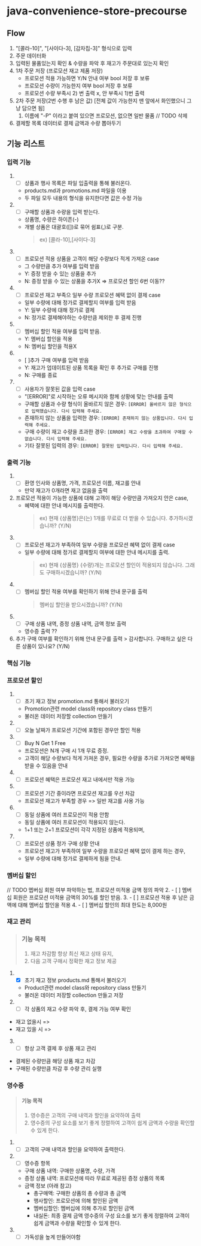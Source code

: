 # java-convenience-store-precourse

## Flow
1. "[콜라-10]", "[사이다-3], [감자칩-3]" 형식으로 입력
2. 주문 데이터화
3. 입력된 물품있는지 확인 & 수량을 파악 후 재고가 주문대로 있는지 확인
4. 1차 주문 저장 (프로모션 재고 제품 저장)
   - 프로모션 적용 가능하면 Y/N 안내 여부 bool 저장 후 보류
   - 프로모션 수량이 가능한지 여부 bool 저장 후 보류
   - 프로모션 수량 부족시 2) 번 출력 x, 안 부족시 1)번 출력
5. 2차 주문 저장(2번 수행 후 남은 값) [전체 값이 가능한지 맨 앞에서 화인했으니 그냥 담으면 됨]
    1) 이름에 "-P" 이라고 붙여 있으면 프로모션, 없으면 일반 물품 // TODO 삭제 
6. 결제할 목록 데이터로 결제 금액과 수량 뽑아두기

[//]: # ( 추가 기입 예정)

## 기능 리스트

### 입력 기능
1. - [ ] 상품과 행사 목록은 파일 입출력을 통해 불러온다.
   - products.md과 promotions.md 파일을 이용
   - 두 파일 모두 내용의 형식을 유지한다면 값은 수정 가능
2. - [ ] 구매할 상품과 수량을 입력 받는다. 
   - 상품명, 수량은 하이픈(-)
   - 개별 상품은 대괄호([])로 묶어 쉼표(,)로 구분.
     >ex) [콜라-10],[사이다-3]
3. - [ ] 프로모션 적용 상품을 고객이 해당 수량보다 적게 가져온 case
   - 그 수량만큼 추가 여부를 입력 받음
   - Y: 증정 받을 수 있는 상품을 추가
   - N: 증정 받을 수 있는 상품을 추가X => 프로모션 할인 6번 이동??
4. - [ ] 프로모션 재고 부족으 일부 수량 프로모션 혜택 없이 결제 case
   - 일부 수량에 대해 정가로 결제할지 여부를 입력 받음
   - Y: 일부 수량에 대해 정가로 결제
   - N: 정가로 결제해야하는 수량만큼 제외한 후 결제 진행
5. - [ ] 멤버십 할인 적용 여부를 입력 받음.
   - Y: 멤버십 할인을 적용
   - N: 멤버십 할인을 적용X
6. - [ ]추가 구매 여부를 입력 받음
   - Y: 재고가 업데이트된 상품 목록을 확인 후 추가로 구매를 진행
   - N: 구매를 종료
7. - [ ] 사용자가 잘못된 값을 입력 case
   - "[ERROR]"로 시작하는 오류 메시지와 함께 상황에 맞는 안내를 출력
   - 구매할 상품과 수량 형식이 올바르지 않은 경우: `[ERROR] 올바르지 않은 형식으로 입력했습니다. 다시 입력해 주세요.`
   - 존재하지 않는 상품을 입력한 경우: `[ERROR] 존재하지 않는 상품입니다. 다시 입력해 주세요.`
   - 구매 수량이 재고 수량을 초과한 경우: `[ERROR] 재고 수량을 초과하여 구매할 수 없습니다. 다시 입력해 주세요.`
   - 기타 잘못된 입력의 경우: `[ERROR] 잘못된 입력입니다. 다시 입력해 주세요.`

### 출력 기능
1. - [ ] 환영 인사와 상품명, 가격, 프로모션 이름, 재고를 안내
   - 만약 재고가 0개라면 재고 없음을 출력
2. 프로모션 적용이 가능한 상품에 대해 고객이 해당 수량만큼 가져오지 안은 case, 
   - 혜택에 대한 안내 메시지를 출력한다.
        > ex) 
        > 현재 {상품명}은(는) 1개를 무료로 더 받을 수 있습니다. 추가하시겠습니까? (Y/N)
3. - [ ] 프로모션 재고가 부족하여 일부 수량을 프로모션 혜택 없이 결제 case 
   - 일부 수량에 대해 정가로 결제할지 여부에 대한 안내 메시지를 출력.
       > ex)
       > 현재 {상품명} {수량}개는 프로모션 할인이 적용되지 않습니다. 그래도 구매하시겠습니까? (Y/N)
4. - [ ] 멤버십 할인 적용 여부를 확인하기 위해 안내 문구를 출력
        > 멤버십 할인을 받으시겠습니까? (Y/N)
5. - [ ] 구매 상품 내역, 증정 상품 내역, 금액 정보 출력 
   -  영수증 출력 ?? 
6. 추가 구매 여부를 확인하기 위해 안내 문구를 출력
        > 감사합니다. 구매하고 싶은 다른 상품이 있나요? (Y/N)




### 핵심 기능

### 프로모션 할인
1. - [ ] 초기 재고 정보 promotion.md 통해서 불러오기
   - Promotion관련 model class와 repository class 만들기
   - 불러온 데이터 저장할 collection 만들기
2. - [ ] 오늘 날짜가 프로모션 기간에 포함된 경우만 할인 적용
3. - [ ] Buy N Get 1 Free 
   - 프로모션은 N개 구매 시 1개 무료 증정.
   - 고객이 해당 수량보다 적게 가져온 경우, 필요한 수량을 추가로 가져오면 혜택을 받을 수 있음을 안내
4. - [ ] 프로모션 혜택은 프로모션 재고 내에서만 적용 가능
5. - [ ] 프로모션 기간 중이라면 프로모션 재고를 우선 차감
   - 프로모션 재고가 부족할 경우 => 일반 재고를 사용 가능
6. - [ ] 동일 상품에 여러 프로모션이 적용 안함
   - 동일 상품에 여러 프로모션이 적용되지 않는다.
   - 1+1 또는 2+1 프로모션이 각각 지정된 상품에 적용되며,
7. - [ ] 프로모션 상품 정가 구매 상황 안내
   - 프로모션 재고가 부족하여 일부 수량을 프로모션 혜택 없이 결제 하는 경우, 
   - 일부 수량에 대해 정가로 결제하게 됨을 안내.

    
### 멤버십 할인 
// TODO 멥버심 회원 여부 파악하는 법, 프로모션 미적용 금액 정의 파악
2. - [ ] 멤버십 회원은 프로모션 미적용 금액의 30%를 할인 받음.
3. - [ ] 프로모션 적용 후 남은 금액에 대해 멤버십 할인을 적용
4. - [ ] 멤버십 할인의 최대 한도는 8,000원

### 재고 관리 
> ### 기능 목적
> 1. 재고 차감함 항상 최신 재고 상태 유지, 
> 2. 다음 고객 구매시 정확한 재고 정보 제공

1. - [x] 초기 재고 정보 products.md 통해서 불러오기 
   - Product관련 model class와 repository class 만들기
   - 불러온 데이터 저장할 collection 만들고 저장
2. - [ ] 각 상품의 재고 수량 파악 후,  결제 가능 여부 확인
  - 재고 없을시 =>   
  - 재고 있을 시 => 
3. - [ ] 항상 고객 결제 후 상품 재고 관리
  - 결제된 수량만큼 해당 상품 재고 차감
  - 구매된 수량만큼 차감 후 수량 관리 실행



### 영수증
> #### 기능 목적
> 1. 영수증은 고객의 구매 내역과 할인을 요약하여 출력
> 2. 영수증의 구성 요소를 보기 좋게 정렬하여 고객이 쉽게 금액과 수량을 확인할 수 있게 한다.

1. - [ ] 고객의 구매 내역과 할인을 요약하여 출력한다.
2. - [ ] 영수증 항목
   - 구매 상품 내역: 구매한 상품명, 수량, 가격
   - 증정 상품 내역: 프로모션에 따라 무료로 제공된 증정 상품의 목록
   - 금액 정보 (아래 참고)
     - 총구매액: 구매한 상품의 총 수량과 총 금액
     - 행사할인: 프로모션에 의해 할인된 금액
     - 멤버십할인: 멤버십에 의해 추가로 할인된 금액
     - 내실돈: 최종 결제 금액
     영수증의 구성 요소를 보기 좋게 정렬하여 고객이 쉽게 금액과 수량을 확인할 수 있게 한다.
3. - [ ] 가독성을 높게 만들어야함 